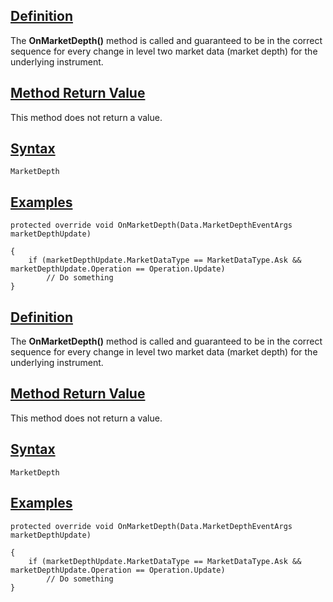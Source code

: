 ## [Definition](https://developer.ninjatrader.com/docs/desktop/superdom_marketdepth\#definition)

The **OnMarketDepth()** method is called and guaranteed to be in the correct sequence for every change in level two market data (market depth) for the underlying instrument.

## [Method Return Value](https://developer.ninjatrader.com/docs/desktop/superdom_marketdepth\#method-return-value)

This method does not return a value.

## [Syntax](https://developer.ninjatrader.com/docs/desktop/superdom_marketdepth\#syntax)

`MarketDepth`

## [Examples](https://developer.ninjatrader.com/docs/desktop/superdom_marketdepth\#examples)

```jsx-150469391 csharp
protected override void OnMarketDepth(Data.MarketDepthEventArgs marketDepthUpdate)

{
    if (marketDepthUpdate.MarketDataType == MarketDataType.Ask && marketDepthUpdate.Operation == Operation.Update)
        // Do something
}

```

## [Definition](https://developer.ninjatrader.com/docs/desktop/superdom_marketdepth\#definition)

The **OnMarketDepth()** method is called and guaranteed to be in the correct sequence for every change in level two market data (market depth) for the underlying instrument.

## [Method Return Value](https://developer.ninjatrader.com/docs/desktop/superdom_marketdepth\#method-return-value)

This method does not return a value.

## [Syntax](https://developer.ninjatrader.com/docs/desktop/superdom_marketdepth\#syntax)

`MarketDepth`

## [Examples](https://developer.ninjatrader.com/docs/desktop/superdom_marketdepth\#examples)

```jsx-150469391 csharp
protected override void OnMarketDepth(Data.MarketDepthEventArgs marketDepthUpdate)

{
    if (marketDepthUpdate.MarketDataType == MarketDataType.Ask && marketDepthUpdate.Operation == Operation.Update)
        // Do something
}

```